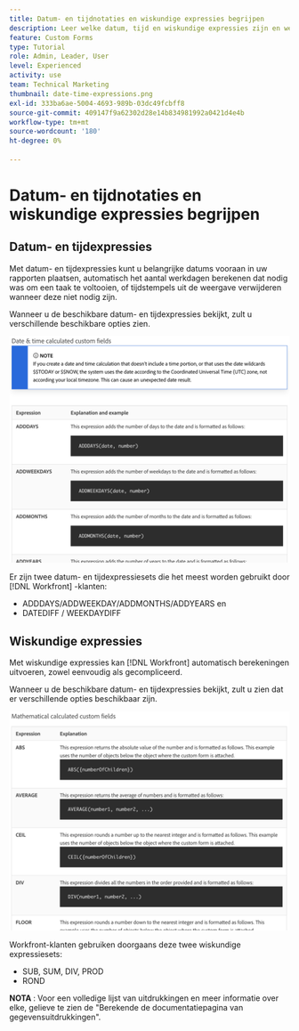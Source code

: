 ```yaml
---
title: Datum- en tijdnotaties en wiskundige expressies begrijpen
description: Leer welke datum, tijd en wiskundige expressies zijn en welke expressies kunnen worden gebruikt bij het maken van aangepaste gegevens in Adobe [!UICONTROL Workfront] .
feature: Custom Forms
type: Tutorial
role: Admin, Leader, User
level: Experienced
activity: use
team: Technical Marketing
thumbnail: date-time-expressions.png
exl-id: 333ba6ae-5004-4693-989b-03dc49fcbff8
source-git-commit: 409147f9a62302d28e14b834981992a0421d4e4b
workflow-type: tm+mt
source-wordcount: '180'
ht-degree: 0%

---
```


# Datum- en tijdnotaties en wiskundige expressies begrijpen

## Datum- en tijdexpressies

Met datum- en tijdexpressies kunt u belangrijke datums vooraan in uw rapporten plaatsen, automatisch het aantal werkdagen berekenen dat nodig was om een taak te voltooien, of tijdstempels uit de weergave verwijderen wanneer deze niet nodig zijn.

Wanneer u de beschikbare datum- en tijdexpressies bekijkt, zult u verschillende beschikbare opties zien.

![ de datum en tijduitdrukkingen van de steekproef ](assets/datetimeexpressions01.png)

Er zijn twee datum- en tijdexpressiesets die het meest worden gebruikt door [!DNL Workfront] -klanten:

* ADDDAYS/ADDWEEKDAY/ADDMONTHS/ADDYEARS en
* DATEDIFF / WEEKDAYDIFF

## Wiskundige expressies

Met wiskundige expressies kan [!DNL Workfront] automatisch berekeningen uitvoeren, zowel eenvoudig als gecompliceerd.

Wanneer u de beschikbare datum- en tijdexpressies bekijkt, zult u zien dat er verschillende opties beschikbaar zijn.

![ Steekproef wiskundige uitdrukkingen ](assets/datetimeexpressions02.png)

Workfront-klanten gebruiken doorgaans deze twee wiskundige expressiesets:

* SUB, SUM, DIV, PROD
* ROND

<b> NOTA </b>: Voor een volledige lijst van uitdrukkingen en meer informatie over elke, gelieve te zien de &quot;Berekende de documentatiepagina van gegevensuitdrukkingen&quot;.